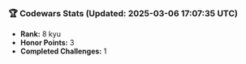 ### 🏆 Codewars Stats (Updated: 2025-03-06 17:07:35 UTC)

- **Rank:** 8 kyu
- **Honor Points:** 3
- **Completed Challenges:** 1
